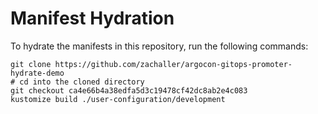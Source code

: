 # Manifest Hydration

To hydrate the manifests in this repository, run the following commands:

```shell
git clone https://github.com/zachaller/argocon-gitops-promoter-hydrate-demo
# cd into the cloned directory
git checkout ca4e66b4a38edfa5d3c19478cf42dc8ab2e4c083
kustomize build ./user-configuration/development
```
